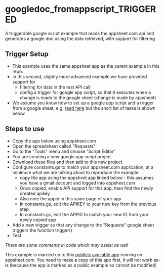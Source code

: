 # googledoc_fromappscript_TRIGGERED

A triggerable google script example that reads the appsheet.com api and generates a google doc using the data retrieved, with support for filtering

## Trigger Setup

- This example uses the same appsheet app as the parent example in this repo. 
- In this second, slightly more advanced example we have provided support for
	- filtering for data in the rest API call
	- config a trigger for google app script, so that it executes when a change is made to the google sheet (change is made by appsheet)
- We assume you know how to set up a google app script and a trigger from a google sheet, e.g. [read here](https://developers.google.com/apps-script/overview) but the short list of tasks is shown below

## Steps to use

- Copy the app below using appsheet.com
- Open the spreadsheet called "Requests"
- Go to the "Tools" menu and choose "Script Editor"
- You are creating a new google app script project
- Download these files and then add to this new project.
- Configure constants.gs to match your appsheet.com application, at a minimum what we are talking about to reproduce the example:
	- copy the app using the appsheet app linked below - this assumes you have a gmail account and logged into appsheet.com
	- Once copied, enable API support for this app, then find the newly created apikey
	- Also note the appid in this same page of your app
	- In constants.gs, edit the APIKEY to your new key from the previous step
	- In constants.gs, edit the APPID to match your new ID from your newly copied app
- Add a new trigger so that any change to the "Requests" google sheet triggers the function trigger()
- Test

_There are some comments in code which may assist as well_

This example is married up to this [publicly available app](https://www.appsheet.com/samples/Companion-app-for-a-Google-App-Script-Example?appGuidString=b850d284-d09c-4240-9d4e-e856164ccb1b) running on appsheet.com. You need to make a copy of this app first, it will not work as-is (because the app is marked as a public example so cannot be modified)

